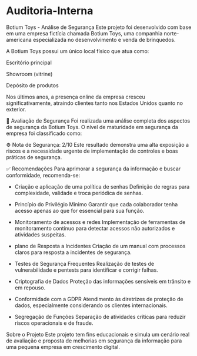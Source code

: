 # Auditoria-Interna

Botium Toys - Análise de Segurança
Este projeto foi desenvolvido com base em uma empresa fictícia chamada Botium Toys, uma companhia norte-americana especializada no desenvolvimento e venda de brinquedos.

A Botium Toys possui um único local físico que atua como:

Escritório principal

Showroom (vitrine)

Depósito de produtos

Nos últimos anos, a presença online da empresa cresceu significativamente, atraindo clientes tanto nos Estados Unidos quanto no exterior.

🔐 Avaliação de Segurança
Foi realizada uma análise completa dos aspectos de segurança da Botium Toys.
O nível de maturidade em segurança da empresa foi classificado como:

⚙️ Nota de Segurança: 2/10
Este resultado demonstra uma alta exposição a riscos e a necessidade urgente de implementação de controles e boas práticas de segurança.

✅ Recomendações
Para aprimorar a segurança da informação e buscar conformidade, recomenda-se:

- Criação e aplicação de uma política de senhas
Definição de regras para complexidade, validade e troca periódica de senhas.

- Princípio do Privilégio Mínimo
Garantir que cada colaborador tenha acesso apenas ao que for essencial para sua função.

- Monitoramento de acessos e redes
Implementação de ferramentas de monitoramento contínuo para detectar acessos não autorizados e atividades suspeitas.

- plano de Resposta a Incidentes
Criação de um manual com processos claros para resposta a incidentes de segurança.

- Testes de Segurança Frequentes
Realização de testes de vulnerabilidade e pentests para identificar e corrigir falhas.

- Criptografia de Dados
Proteção das informações sensíveis em trânsito e em repouso.

- Conformidade com a GDPR
Atendimento às diretrizes de proteção de dados, especialmente considerando os clientes internacionais.

- Segregação de Funções
Separação de atividades críticas para reduzir riscos operacionais e de fraude.


Sobre o Projeto
Este projeto tem fins educacionais e simula um cenário real de avaliação e proposta de melhorias em segurança da informação para uma pequena empresa em crescimento digital.


